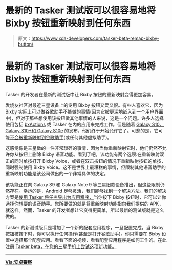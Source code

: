 # 最新的 Tasker 测试版可以很容易地将 Bixby 按钮重新映射到任何东西

> 原文：<https://www.xda-developers.com/tasker-beta-remap-bixby-button/>

# 最新的 Tasker 测试版可以很容易地将 Bixby 按钮重新映射到任何东西

Tasker 的开发者在最新的测试版中让 Bixby 按钮的重新映射变得更加容易。

发烧友社区对最近三星设备上的专用 Bixby 按钮又爱又恨。有些人喜欢它，因为 Bixby 实际上可以做谷歌助手不能做的事情(因为它被更深地嵌入到一个用户界面中)，但对于那些想使用该按钮做其他事情的人来说，这是一个问题。许多人选择使用包括 [bxActions](https://www.xda-developers.com/remap-bixby-button-with-bxactions/) 或 Tasker 在内的应用来完成工作。但是随着 [Galaxy S10、Galaxy S10+和 Galaxy S10e](https://www.xda-developers.com/samsung-galaxy-s10-s10-and-s10e-launch-with-the-snapdragon-855-ultrasonic-in-display-fingerprint-scanners-reverse-wireless-charging-and-a-whole-lot-more/) 的发布，他们终于开始允许它了。可悲的是，它可能[不会被重新映射到谷歌助手](https://www.xda-developers.com/samsung-remap-bixby-button-google-assistant/)(或任何其他虚拟助手)。

这感觉像是三星做的一件非常琐碎的事情，因为当你重新映射它时，他们仍然不允许你从按钮上删除 Bixby 语音功能。看到了吧，该功能有两个选项:在重新映射双击的同时单按打开 Bixby Voice，或者在双击按钮的情况下重新映射按钮的单按，同时强制使用 Bixby Voice。这不是世界上最糟糕的事情，但限制其他语音助手的重新映射功能是该公司做出的一个非常具体的决定。

该功能正在向 Galaxy S9 和 Galaxy Note 9 等三星旧款设备推出，但这些限制仍然存在。幸运的是，Android 足够灵活，我们能够找到一个解决方法。我们的解决方案是[使用 Tasker 将任务导出为应用程序，](https://www.xda-developers.com/remap-bixby-button-google-assistant/)当你按下 Bixby 按钮时，它可以让你选择你想要的语音助手。您所要做的就是将重新映射功能指向我们提供的 APK，就这样。然而，Tasker 的开发者想让它变得更简单，所以最新的测试版就是这么做的。

Tasker 的新测试版只是增加了一个新的配套应用程序，一旦配置完成，当 Bixby 按钮被按下时，你可以执行任何操作(甚至是打开谷歌助手)。你只需要在 Bixby 设置中选择那个配套应用。看看下面的视频，看看配套应用程序是如何工作的。在此注册 [Tasker beta，在您的三星手机上尝试这项新功能。](https://joaoapps.com/beta-testing/)

* * *

[**Via:安卓警察**](https://www.androidpolice.com/2019/03/03/the-bixby-button-can-be-remapped-to-just-about-anything-with-tasker/)